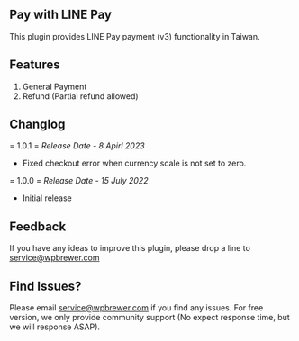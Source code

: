 ## Pay with LINE Pay
This plugin provides LINE Pay payment (v3) functionality in Taiwan.

## Features
1. General Payment
2. Refund (Partial refund allowed)


## Changlog ##

= 1.0.1 =
*Release Date - 8 Apirl 2023*

* Fixed checkout error when currency scale is not set to zero.

= 1.0.0 =
*Release Date - 15 July 2022*

* Initial release

## Feedback
If you have any ideas to improve this plugin, please drop a line to service@wpbrewer.com


## Find Issues?
Please email service@wpbrewer.com if you find any issues.
For free version, we only provide community support (No expect response time, but we will response ASAP).
